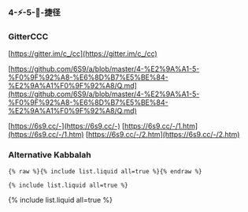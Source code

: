 ### 4-⚡-5-💨-捷径

### GitterCCC
[https://gitter.im/c_/cc](https://gitter.im/c_/cc)

[https://github.com/6S9/a/blob/master/4-%E2%9A%A1-5-%F0%9F%92%A8-%E6%8D%B7%E5%BE%84-%E2%9A%A1%F0%9F%92%A8/Q.md](https://github.com/6S9/a/blob/master/4-%E2%9A%A1-5-%F0%9F%92%A8-%E6%8D%B7%E5%BE%84-%E2%9A%A1%F0%9F%92%A8/Q.md)

[https://6s9.cc/-](https://6s9.cc/-)
[https://6s9.cc/-/1.htm](https://6s9.cc/-/1.htm)
[https://6s9.cc/-/2.htm](https://6s9.cc/-/2.htm)

### Alternative Kabbalah

```
{% raw %}{% include list.liquid all=true %}{% endraw %}

{% include list.liquid all=true %}
```

{% include list.liquid all=true %}
